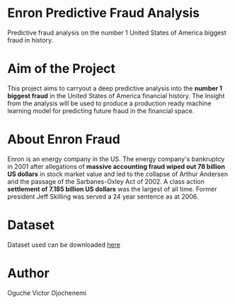# Enron Predictive Fraud Analysis
Predictive fraud analysis on the number 1 United States of America biggest fraud in history.

# Aim of the Project
This project aims to carryout a deep predictive analysis into the **number 1 biggest fraud** in the United States of America financial history.
The Insight from the analysis will be used to produce a production ready machine learning model for predicting future fraud in the financial space.

# About Enron Fraud
Enron is an energy company in the US. The energy company's bankruptcy in 2001 after allegations of **massive accounting fraud wiped out 78 billion US dollars** in stock market value and led to the collapse of Arthur Andersen and the passage of the Sarbanes-Oxley Act of 2002.
A class action **settlement of 7.185 billion US dollars** was the largest of all time. Former president Jeff Skilling was served a 24 year sentence as at 2006.


# Dataset
Dataset used can be downloaded [here]()

# Author
Oguche Victor Ojochenemi


